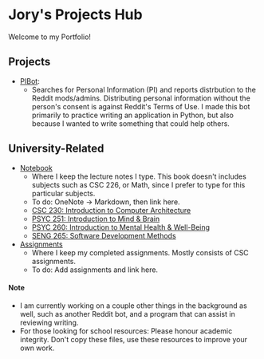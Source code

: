 # Jory's Projects Hub
Welcome to my Portfolio! 
## Projects
 * [PIBot](/PIBot/): 
	* Searches for Personal Information (PI) and reports distrbution to the Reddit mods/admins. Distributing personal information without the person's consent is against Reddit's Terms of Use. I made this bot primarily to practice writing an application in Python, but also because I wanted to write something that could help others.
## University-Related
 * [Notebook](/Notebook/)
	* Where I keep the lecture notes I type. This book doesn't includes subjects such as CSC 226, or Math, since I prefer to type for this particular subjects.
	* To do: OneNote -> Markdown, then link here.
	* [CSC 230: Introduction to Computer Architecture](/Notebook/Csc230/)
	* [PSYC 251: Introduction to Mind & Brain](/Notebook/Psyc251)
	* [PSYC 260: Introduction to Mental Health & Well-Being](/Notebook/Psyc260)
	* [SENG 265: Software Development Methods](/Notebook/Seng265)
 * [Assignments](/Assignments/)
	* Where I keep my completed assignments. Mostly consists of CSC assignments.
	* To do: Add assignments and link here.
#### Note
 * I am currently working on a couple other things in the background as well, such as another Reddit bot, and a program that can assist in reviewing writing.
 * For those looking for school resources: Please honour academic integrity. Don't copy these files, use these resources to improve your own work.

